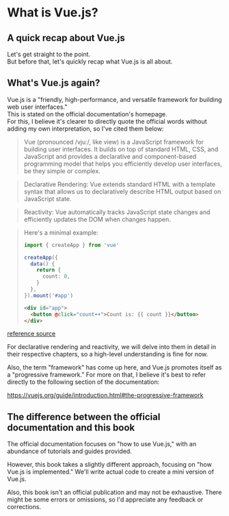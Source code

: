 # What is Vue.js?

## A quick recap about Vue.js

Let's get straight to the point.  
But before that, let's quickly recap what Vue.js is all about.

## What's Vue.js again?

Vue.js is a "friendly, high-performance, and versatile framework for building web user interfaces."  
This is stated on the official documentation's homepage.  
For this, I believe it's clearer to directly quote the official words without adding my own interpretation, so I've cited them below:

> Vue (pronounced /vjuː/, like view) is a JavaScript framework for building user interfaces. It builds on top of standard HTML, CSS, and JavaScript and provides a declarative and component-based programming model that helps you efficiently develop user interfaces, be they simple or complex.

> Declarative Rendering: Vue extends standard HTML with a template syntax that allows us to declaratively describe HTML output based on JavaScript state.

> Reactivity: Vue automatically tracks JavaScript state changes and efficiently updates the DOM when changes happen.

> Here's a minimal example:
>
> ```ts
> import { createApp } from 'vue'
>
> createApp({
>   data() {
>     return {
>       count: 0,
>     }
>   },
> }).mount('#app')
> ```
>
> ```html
> <div id="app">
>   <button @click="count++">Count is: {{ count }}</button>
> </div>
> ```

[reference source](https://vuejs.org/guide/introduction.html#what-is-vue)

For declarative rendering and reactivity, we will delve into them in detail in their respective chapters, so a high-level understanding is fine for now.

Also, the term "framework" has come up here, and Vue.js promotes itself as a "progressive framework." For more on that, I believe it's best to refer directly to the following section of the documentation:

https://vuejs.org/guide/introduction.html#the-progressive-framework

## The difference between the official documentation and this book

The official documentation focuses on "how to use Vue.js," with an abundance of tutorials and guides provided.

However, this book takes a slightly different approach, focusing on "how Vue.js is implemented." We'll write actual code to create a mini version of Vue.js.

Also, this book isn't an official publication and may not be exhaustive. There might be some errors or omissions, so I'd appreciate any feedback or corrections.
